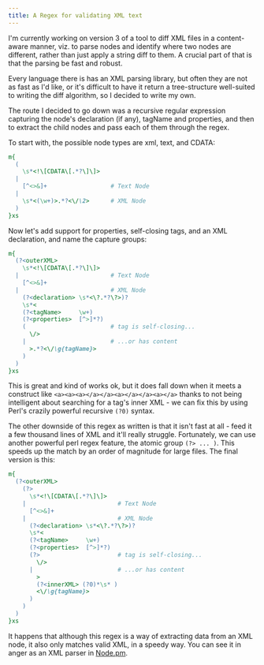 ```yaml
---
title: A Regex for validating XML text
---
```


I'm currently working on version 3 of a tool to diff XML files in a content-aware manner, viz. to parse nodes and identify where two nodes are different, rather than just apply a string diff to them. A crucial part of that is that the parsing be fast and robust. 

Every language there is has an XML parsing library, but often they are not as fast as I'd like, or it's difficult to have it return a tree-structure well-suited to writing the diff algorithm, so I decided to write my own.

The route I decided to go down was a recursive regular expression capturing the node's declaration (if any), tagName and properties, and then to extract the child nodes and pass each of them through the regex.

To start with, the possible node types are xml, text, and CDATA:

~~~perl
m{
  (
    \s*<!\[CDATA\[.*?\]\]>
  |
    [^<>&]+                  # Text Node
  |
    \s*<(\w+)>.*?<\/\2>      # XML Node
  )
}xs
~~~

Now let's add support for properties, self-closing tags, and an XML declaration, and name the capture groups:

~~~perl
m{
  (?<outerXML>
    \s*<!\[CDATA\[.*?\]\]>
  |                          # Text Node
    [^<>&]+
  |                          # XML Node
    (?<declaration> \s*<\?.*?\?>)?
    \s*<
    (?<tagName>     \w+)
    (?<properties>  [^>]*?)
    (                        # tag is self-closing...
      \/>
    |                        # ...or has content
      >.*?<\/\g{tagName}>
    )
  )
}xs
~~~

This is great and kind of works ok, but it does fall down when it meets a construct like `<a><a><a></a></a><a></a></a><a></a>` thanks to not being intelligent about searching for a tag's inner XML - we can fix this by using Perl's crazily powerful recursive `(?0)` syntax.

The other downside of this regex as written is that it isn't fast at all - feed it a few thousand lines of XML and it'll really struggle. Fortunately, we can use another powerful perl regex feature, the atomic group `(?> ... )`. This speeds up the match by an order of magnitude for large files. The final version is this:

~~~perl
m{
  (?<outerXML>
    (?>
      \s*<!\[CDATA\[.*?\]\]>
    |                          # Text Node
      [^<>&]+
    |                          # XML Node
      (?<declaration> \s*<\?.*?\?>)?
      \s*<
      (?<tagName>     \w+)
      (?<properties>  [^>]*?)
      (?>                      # tag is self-closing...
        \/>
      |                        # ...or has content
        >
        (?<innerXML> (?0)*\s* )
        <\/\g{tagName}>
      )
    )
  )
}xs
~~~

It happens that although this regex is a way of extracting data from an XML node, it also only matches valid XML, in a speedy way. You can see it in anger as an XML parser in [Node.pm](https://github.com/alexander-brett/xmlDiff.pm/blob/master/xmlDiff/Node.pm).